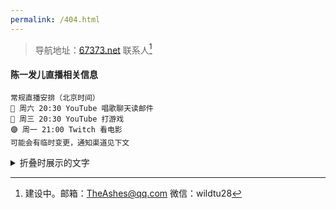 ```yaml
---
permalink: /404.html
---
```


> 导航地址：[67373.net](https://67373.net)  联系人[^1]
#### 陈一发儿直播相关信息
```
常规直播安排（北京时间）
🔴 周六 20:30 YouTube 唱歌聊天读邮件
🔴 周三 20:30 YouTube 打游戏
🟣 周一 21:00 Twitch 看电影
可能会有临时变更，通知渠道见下文
```


<details>
  <summary>折叠时展示的文字</summary>
  展开内容。可以嵌套 markdown 语法。
</details>


[^1]:建设中。邮箱：TheAshes@qq.com 微信：wildtu28 



<!-- 不用的注释：
非原生脚注方法
建设中。<span id="aContact">[联系人](#bContact)</span>
邮箱：TheAshes@qq.com 微信：wildtu28 <sup id='bContact'>[^返回](#aContact)</sup>

emoji列表：https://getemoji.com/

-->
